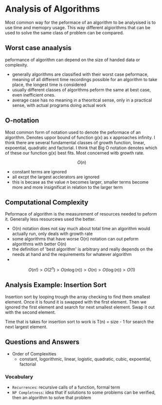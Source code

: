 # Analysis of Algorithms

Most common way for the peformace of an algorithm to be analysised is to use time and memopry usage.
This way different algiorithms that can be used to solve the same class of problem can be compared. 

## Worst case anaalysis

peformance of algorithm can depend on the size of handed data or complexity.

- generally algorithms are classified with their worst case peformace, meaning of all different time recordings possible for an algorithm to take place, the longest time is considered
- usually different classes of algorithms peform the same at best case, even inefficient ones.
- average case has no meaning in a theoritcal sense, only in a practical sense, with actual programs doing actual work

## O-notation

Most common form of notation used to denote the peformace of an algorithm. Denotes uppor bound of function g(x) as x approaches infinity.
I think there are several fundamental classes of growth function, linear, expoential, quadratic and factorial.
I think that Big O notation denotes which of these our function g(x) best fits. Most concerned witb growth rate.

$$
O(n)
$$

- constant terms are ignored
- all excpt the largest acclerators are ignored
- this is becase as the value *n* becomes larger, smaller terms become more and more insignificat in relation to the larger term

## Computational Complexity

Peformace of algorithm is the measurement of resources needed to peform it. Generally less resourcews used the better.

- O(n) notation does not say much about total time an algorithm would actually run, only deals with growth rate
- some algorithms that have worse O(n) notation can out peform algorithms with better O(n)
- the definition of 'best algorithm' is arbitrary and really depends on the needs at hand and the requirements for whatever algorithm
- 

$$
O(n!) > O(2^n) > O(n\log(n)) > O(n) > O(\log (n)) > O(1)
$$


## Analysis Example: Insertion Sort

Insertion sort by looping trough the array checking to find them smallest element.
Once it is found it is swapped with the first element. Then we ignored the first element and search for next smallest
element. Swap it out with the second element.

Time that is takes for insertion sort to work is T(n) = size - 1 for search the next largest element.

## Questions and Answers

- Order of Complexities
  - constant, logorithmic, linear, logistic, quadratic, cubic, expoential, factorial

### Vocabulary

- `Recurrences`: recursive calls of a function, formal term
- `NP Completness`: idea that if solutions to some problems can be verified, then an algorithm to solve that problem



